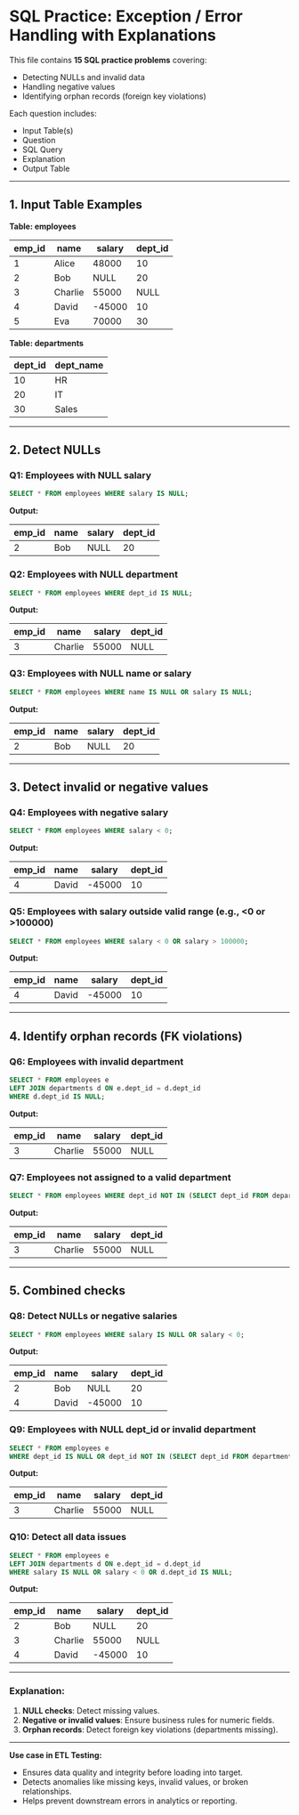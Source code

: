 # SQL Practice: Exception / Error Handling with Explanations

This file contains **15 SQL practice problems** covering:

* Detecting NULLs and invalid data
* Handling negative values
* Identifying orphan records (foreign key violations)

Each question includes:

* Input Table(s)
* Question
* SQL Query
* Explanation
* Output Table

---

## 1. Input Table Examples

**Table: employees**

| emp\_id | name    | salary | dept\_id |
| ------- | ------- | ------ | -------- |
| 1       | Alice   | 48000  | 10       |
| 2       | Bob     | NULL   | 20       |
| 3       | Charlie | 55000  | NULL     |
| 4       | David   | -45000 | 10       |
| 5       | Eva     | 70000  | 30       |

**Table: departments**

| dept\_id | dept\_name |
| -------- | ---------- |
| 10       | HR         |
| 20       | IT         |
| 30       | Sales      |

---

## 2. Detect NULLs

### Q1: Employees with NULL salary

```sql
SELECT * FROM employees WHERE salary IS NULL;
```

**Output:**

| emp\_id | name | salary | dept\_id |
| ------- | ---- | ------ | -------- |
| 2       | Bob  | NULL   | 20       |

### Q2: Employees with NULL department

```sql
SELECT * FROM employees WHERE dept_id IS NULL;
```

**Output:**

| emp\_id | name    | salary | dept\_id |
| ------- | ------- | ------ | -------- |
| 3       | Charlie | 55000  | NULL     |

### Q3: Employees with NULL name or salary

```sql
SELECT * FROM employees WHERE name IS NULL OR salary IS NULL;
```

**Output:**

| emp\_id | name | salary | dept\_id |
| ------- | ---- | ------ | -------- |
| 2       | Bob  | NULL   | 20       |

---

## 3. Detect invalid or negative values

### Q4: Employees with negative salary

```sql
SELECT * FROM employees WHERE salary < 0;
```

**Output:**

| emp\_id | name  | salary | dept\_id |
| ------- | ----- | ------ | -------- |
| 4       | David | -45000 | 10       |

### Q5: Employees with salary outside valid range (e.g., <0 or >100000)

```sql
SELECT * FROM employees WHERE salary < 0 OR salary > 100000;
```

**Output:**

| emp\_id | name  | salary | dept\_id |
| ------- | ----- | ------ | -------- |
| 4       | David | -45000 | 10       |

---

## 4. Identify orphan records (FK violations)

### Q6: Employees with invalid department

```sql
SELECT * FROM employees e
LEFT JOIN departments d ON e.dept_id = d.dept_id
WHERE d.dept_id IS NULL;
```

**Output:**

| emp\_id | name    | salary | dept\_id |
| ------- | ------- | ------ | -------- |
| 3       | Charlie | 55000  | NULL     |

### Q7: Employees not assigned to a valid department

```sql
SELECT * FROM employees WHERE dept_id NOT IN (SELECT dept_id FROM departments);
```

**Output:**

| emp\_id | name    | salary | dept\_id |
| ------- | ------- | ------ | -------- |
| 3       | Charlie | 55000  | NULL     |

---

## 5. Combined checks

### Q8: Detect NULLs or negative salaries

```sql
SELECT * FROM employees WHERE salary IS NULL OR salary < 0;
```

**Output:**

| emp\_id | name  | salary | dept\_id |
| ------- | ----- | ------ | -------- |
| 2       | Bob   | NULL   | 20       |
| 4       | David | -45000 | 10       |

### Q9: Employees with NULL dept\_id or invalid department

```sql
SELECT * FROM employees e
WHERE dept_id IS NULL OR dept_id NOT IN (SELECT dept_id FROM departments);
```

**Output:**

| emp\_id | name    | salary | dept\_id |
| ------- | ------- | ------ | -------- |
| 3       | Charlie | 55000  | NULL     |

### Q10: Detect all data issues

```sql
SELECT * FROM employees e
LEFT JOIN departments d ON e.dept_id = d.dept_id
WHERE salary IS NULL OR salary < 0 OR d.dept_id IS NULL;
```

**Output:**

| emp\_id | name    | salary | dept\_id |
| ------- | ------- | ------ | -------- |
| 2       | Bob     | NULL   | 20       |
| 3       | Charlie | 55000  | NULL     |
| 4       | David   | -45000 | 10       |

---

### Explanation:

1. **NULL checks**: Detect missing values.
2. **Negative or invalid values**: Ensure business rules for numeric fields.
3. **Orphan records**: Detect foreign key violations (departments missing).

---

**Use case in ETL Testing:**

* Ensures data quality and integrity before loading into target.
* Detects anomalies like missing keys, invalid values, or broken relationships.
* Helps prevent downstream errors in analytics or reporting.
